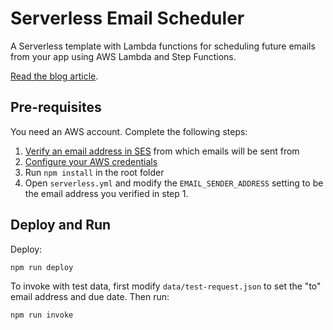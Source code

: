 # Serverless Email Scheduler
A Serverless template with Lambda functions for scheduling future emails from your app using AWS Lambda and Step Functions.

[Read the blog article](https://winterwindsoftware.com/serverless-email-scheduler/).

## Pre-requisites
You need an AWS account. Complete the following steps:
1. [Verify an email address in SES](https://docs.aws.amazon.com/ses/latest/DeveloperGuide/verify-email-addresses.html) from which emails will be sent from
2. [Configure your AWS credentials](https://serverless.com/framework/docs/providers/aws/guide/credentials/)
3. Run `npm install` in the root folder
4. Open `serverless.yml` and modify the `EMAIL_SENDER_ADDRESS` setting to be the email address you verified in step 1.

## Deploy and Run
Deploy:

```
npm run deploy
```

To invoke with test data, first modify `data/test-request.json` to set the "to" email address and due date. Then run:

```
npm run invoke
```